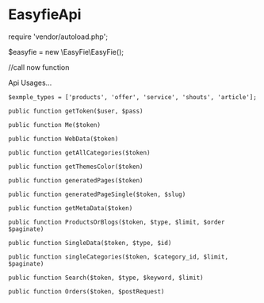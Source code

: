 # EasyfieApi


require 'vendor/autoload.php';

$easyfie = new \EasyFie\EasyFie();

//call now function

Api Usages...

    $exmple_types = ['products', 'offer', 'service', 'shouts', 'article'];

    public function getToken($user, $pass)

    public function Me($token)

    public function WebData($token)

    public function getAllCategories($token)

    public function getThemesColor($token) 

    public function generatedPages($token)

    public function generatedPageSingle($token, $slug)

    public function getMetaData($token)

    public function ProductsOrBlogs($token, $type, $limit, $order $paginate)

    public function SingleData($token, $type, $id)

    public function singleCategories($token, $category_id, $limit, $paginate)

    public function Search($token, $type, $keyword, $limit)
    
    public function Orders($token, $postRequest)
